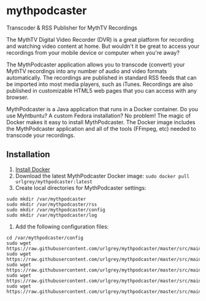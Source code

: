 # mythpodcaster
Transcoder & RSS Publisher for MythTV Recordings

The MythTV Digital Video Recorder (DVR) is a great platform for recording and watching video content at home. But wouldn't it be great to access your recordings from your mobile device or computer when you're away?

The MythPodcaster application allows you to transcode (convert) your MythTV recordings into any number of audio and video formats automatically. The recordings are published in standard RSS feeds that can be imported into most media players, such as iTunes. Recordings are also published in customizable HTML5 web pages that you can access with any browser.

MythPodcaster is a Java application that runs in a Docker container.  Do you use Myhtbuntu?  A custom Fedora installation?  No problem!  The magic of Docker makes it easy to install MythPodcaster.  The Docker image includes the MythPodcaster application and all of the tools (FFmpeg, etc) needed to transcode your recordings.

## Installation

1. [Install Docker](https://docs.docker.com/installation/ubuntulinux/)
2. Download the latest MythPodcaster Docker image: ```sudo docker pull urlgrey/mythpodcaster:latest```
3. Create local directories for MythPodcaster settings:
```shell
sudo mkdir /var/mythpodcaster
sudo mkdir /var/mythpodcaster/rss
sudo mkdir /var/mythpodcaster/config
sudo mkdir /var/mythpodcaster/log
```
1. Add the following configuration files:
```shell
cd /var/mythpodcaster/config
sudo wget https://raw.githubusercontent.com/urlgrey/mythpodcaster/master/src/main/conf/mythpodcaster.properties
sudo wget https://raw.githubusercontent.com/urlgrey/mythpodcaster/master/src/main/conf/transcoding_profiles.xml
sudo wget https://raw.githubusercontent.com/urlgrey/mythpodcaster/master/src/main/conf/log4j.xml
sudo wget https://raw.githubusercontent.com/urlgrey/mythpodcaster/master/src/main/conf/feed_file_transformation.xslt
sudo wget https://raw.githubusercontent.com/urlgrey/mythpodcaster/master/src/main/conf/subscriptions.xml
```

